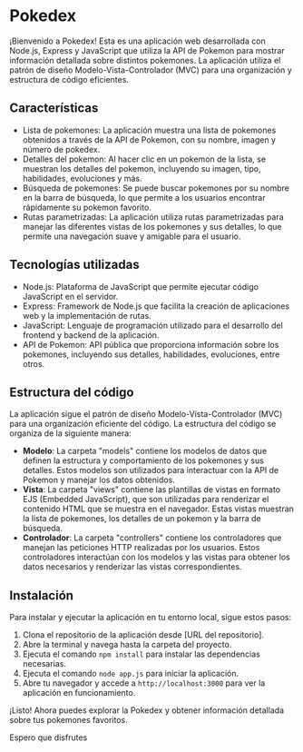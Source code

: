 # Pokedex

¡Bienvenido a Pokedex! Esta es una aplicación web desarrollada con Node.js, Express y JavaScript que utiliza la API de Pokemon para mostrar información detallada sobre distintos pokemones. La aplicación utiliza el patrón de diseño Modelo-Vista-Controlador (MVC) para una organización y estructura de código eficientes.

## Características

- Lista de pokemones: La aplicación muestra una lista de pokemones obtenidos a través de la API de Pokemon, con su nombre, imagen y número de pokedex.
- Detalles del pokemon: Al hacer clic en un pokemon de la lista, se muestran los detalles del pokemon, incluyendo su imagen, tipo, habilidades, evoluciones y más.
- Búsqueda de pokemones: Se puede buscar pokemones por su nombre en la barra de búsqueda, lo que permite a los usuarios encontrar rápidamente su pokemon favorito.
- Rutas parametrizadas: La aplicación utiliza rutas parametrizadas para manejar las diferentes vistas de los pokemones y sus detalles, lo que permite una navegación suave y amigable para el usuario.

## Tecnologías utilizadas

- Node.js: Plataforma de JavaScript que permite ejecutar código JavaScript en el servidor.
- Express: Framework de Node.js que facilita la creación de aplicaciones web y la implementación de rutas.
- JavaScript: Lenguaje de programación utilizado para el desarrollo del frontend y backend de la aplicación.
- API de Pokemon: API pública que proporciona información sobre los pokemones, incluyendo sus detalles, habilidades, evoluciones, entre otros.

## Estructura del código

La aplicación sigue el patrón de diseño Modelo-Vista-Controlador (MVC) para una organización eficiente del código. La estructura del código se organiza de la siguiente manera:

- **Modelo**: La carpeta "models" contiene los modelos de datos que definen la estructura y comportamiento de los pokemones y sus detalles. Estos modelos son utilizados para interactuar con la API de Pokemon y manejar los datos obtenidos.
- **Vista**: La carpeta "views" contiene las plantillas de vistas en formato EJS (Embedded JavaScript), que son utilizadas para renderizar el contenido HTML que se muestra en el navegador. Estas vistas muestran la lista de pokemones, los detalles de un pokemon y la barra de búsqueda.
- **Controlador**: La carpeta "controllers" contiene los controladores que manejan las peticiones HTTP realizadas por los usuarios. Estos controladores interactúan con los modelos y las vistas para obtener los datos necesarios y renderizar las vistas correspondientes.

## Instalación

Para instalar y ejecutar la aplicación en tu entorno local, sigue estos pasos:

1. Clona el repositorio de la aplicación desde [URL del repositorio].
2. Abre la terminal y navega hasta la carpeta del proyecto.
3. Ejecuta el comando `npm install` para instalar las dependencias necesarias.
4. Ejecuta el comando `node app.js` para iniciar la aplicación.
5. Abre tu navegador y accede a `http://localhost:3000` para ver la aplicación en funcionamiento.

¡Listo! Ahora puedes explorar la Pokedex y obtener información detallada sobre tus pokemones favoritos.

Espero que disfrutes
